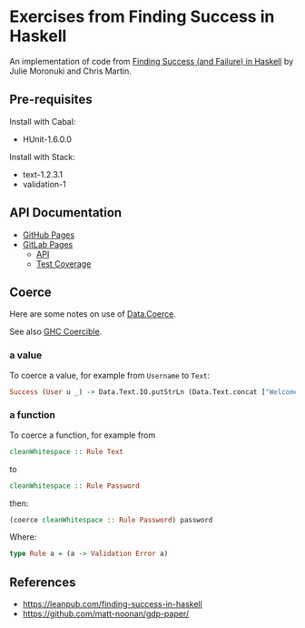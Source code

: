 # Exercises from Finding Success in Haskell

An implementation of code from [Finding Success (and Failure) in
Haskell](https://leanpub.com/finding-success-in-haskell) by Julie Moronuki and
Chris Martin.


## Pre-requisites

Install with Cabal:

  * HUnit-1.6.0.0

Install with Stack:

  * text-1.2.3.1
  * validation-1


## API Documentation

* [GitHub Pages](https://frankhjung.github.io/haskell-userapp/)
* [GitLab Pages](https://frankhjung1.gitlab.io/haskell-userapp/)
  * [API](https://frankhjung1.gitlab.io/haskell-userapp/html/userapp/index.html)
  * [Test Coverage](https://frankhjung1.gitlab.io/haskell-userapp/hpc/index.html)


## Coerce

Here are some notes on use of
[Data.Coerce](https://hackage.haskell.org/package/base/docs/Data-Coerce.html).

See also [GHC Coercible](https://wiki.haskell.org/GHC/Coercible).

### a value

To coerce a value, for example from `Username` to `Text`:

```haskell
Success (User u _) -> Data.Text.IO.putStrLn (Data.Text.concat ["Welcome ", coerce u])
```

### a function

To coerce a function, for example from

```haskell
cleanWhitespace :: Rule Text
```

to

```haskell
cleanWhitespace :: Rule Password
```

then:

```haskell
(coerce cleanWhitespace :: Rule Password) password
```

Where:
```haskell
type Rule a = (a -> Validation Error a)
```


## References

* https://leanpub.com/finding-success-in-haskell
* https://github.com/matt-noonan/gdp-paper/
